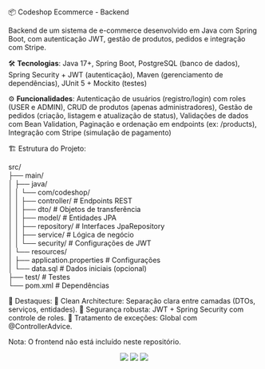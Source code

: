 📦 Codeshop Ecommerce - Backend

Backend de um sistema de e-commerce desenvolvido em Java com Spring Boot, com autenticação JWT, gestão de produtos, pedidos e integração com Stripe.

🛠 <b>Tecnologias</b>: Java 17+, Spring Boot, PostgreSQL (banco de dados), Spring Security + JWT (autenticação), Maven (gerenciamento de dependências), JUnit 5 + Mockito (testes)

⚙️ <b>Funcionalidades</b>: Autenticação de usuários (registro/login) com roles (USER e ADMIN), CRUD de produtos (apenas administradores), Gestão de pedidos (criação, listagem e atualização de status), Validações de dados com Bean Validation, Paginação e ordenação em endpoints (ex: /products), Integração com Stripe (simulação de pagamento)

🏗️ Estrutura do Projeto:

src/  
├── main/  
│   ├── java/  
│   │   └── com/codeshop/  
│   │       ├── controller/    # Endpoints REST  
│   │       ├── dto/           # Objetos de transferência  
│   │       ├── model/         # Entidades JPA  
│   │       ├── repository/    # Interfaces JpaRepository  
│   │       ├── service/       # Lógica de negócio  
│   │       └── security/      # Configurações de JWT  
│   └── resources/  
│       ├── application.properties # Configurações  
│       └── data.sql           # Dados iniciais (opcional)  
├── test/                      # Testes  
└── pom.xml                    # Dependências  

📌 Destaques:
🔹 Clean Architecture: Separação clara entre camadas (DTOs, serviços, entidades).
🔹 Segurança robusta: JWT + Spring Security com controle de roles.
🔹 Tratamento de exceções: Global com @ControllerAdvice.

Nota: O frontend não está incluído neste repositório.

<p align="center"> <img src="https://img.shields.io/badge/Java-ED8B00?style=for-the-badge&logo=openjdk&logoColor=white" /> <img src="https://img.shields.io/badge/Spring_Boot-6DB33F?style=for-the-badge&logo=spring&logoColor=white" /> <img src="https://img.shields.io/badge/PostgreSQL-316192?style=for-the-badge&logo=postgresql&logoColor=white" /> </p>

